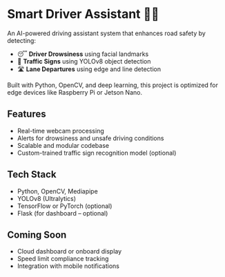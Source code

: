# Smart Driver Assistant 🚗💡

An AI-powered driving assistant system that enhances road safety by detecting:
- 😴 **Driver Drowsiness** using facial landmarks
- 🚧 **Traffic Signs** using YOLOv8 object detection
- 🛣️ **Lane Departures** using edge and line detection

Built with Python, OpenCV, and deep learning, this project is optimized for edge devices like Raspberry Pi or Jetson Nano.

## Features
- Real-time webcam processing
- Alerts for drowsiness and unsafe driving conditions
- Scalable and modular codebase
- Custom-trained traffic sign recognition model (optional)

## Tech Stack
- Python, OpenCV, Mediapipe
- YOLOv8 (Ultralytics)
- TensorFlow or PyTorch (optional)
- Flask (for dashboard – optional)

## Coming Soon
- Cloud dashboard or onboard display
- Speed limit compliance tracking
- Integration with mobile notifications
